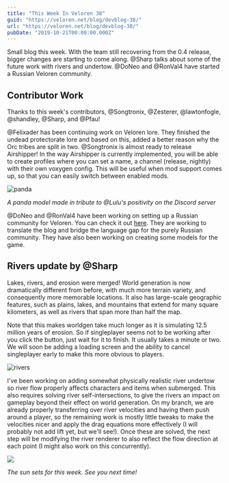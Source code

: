 ```yaml
---
title: "This Week In Veloren 38"
guid: "https://veloren.net/blog/devblog-38/"
url: "https://veloren.net/blog/devblog-38/"
pubDate: "2019-10-21T00:00:00.000Z"
---
```


Small blog this week. With the team still recovering from the 0.4 release, bigger changes are starting to come along. @Sharp talks about some of the future work with rivers and undertow. @DoNeo and @RonVal4 have started a Russian Veloren community.

## Contributor Work

Thanks to this week's contributors, @Songtronix, @Zesterer, @lawtonfogle, @shandley, @Sharp, and @Pfau!

@Felixader has been continuing work on Veloren lore. They finished the undead protectorate lore and based on this, added a better reason why the Orc tribes are split in two. @Songtronix is almost ready to release Airshipper! In the way Airshipper is currently implemented, you will be able to create profiles where you can set a name, a channel (release, nightly) with their own voxygen config. This will be useful when mod support comes up, so that you can easily switch between enabled mods.

![panda](https://s3.eu-central-2.wasabisys.com/veloren-blog/cdn/597826574095613962/635459640955764745/Panda_friend.png)

_A panda model made in tribute to @Lulu's positivity on the Discord server_

@DoNeo and @RonVal4 have been working on setting up a Russian community for Veloren. You can check it out [here](https://vk.com/veloren). They are working to translate the blog and bridge the language gap for the purely Russian community. They have also been working on creating some models for the game.

## Rivers update by @Sharp

Lakes, rivers, and erosion were merged! World generation is now dramatically different from before, with much more terrain variety, and consequently more memorable locations. It also has large-scale geographic features, such as plains, lakes, and mountains that extend for many square kilometers, as well as rivers that span more than half the map.

Note that this makes worldgen take much longer as it is simulating 12.5 million years of erosion. So if singleplayer seems not to be working after you click the button, just wait for it to finish. It usually takes a minute or two. We will soon be adding a loading screen and the ability to cancel singleplayer early to make this more obvious to players.

![rivers](https://s3.eu-central-2.wasabisys.com/veloren-blog/cdn/634860358623821835/635907156243120148/unknown.png)

I've been working on adding somewhat physically realistic river undertow so river flow properly affects characters and items when submerged. This also requires solving river self-intersections, to give the rivers an impact on gameplay beyond their effect on world generation. On my branch, we are already properly transferring over river velocities and having them push around a player, so the remaining work is mostly little tweaks to make the velocities nicer and apply the drag equations more effectively (I will probably not add lift yet, but we'll see!). Once these are solved, the next step will be modifying the river renderer to also reflect the flow direction at each point (I might also work on this concurrently).

![](https://s3.eu-central-2.wasabisys.com/veloren-blog/cdn/634860358623821835/634897828430479380/screenshot_1571441821485.png)

_The sun sets for this week. See you next time!_
